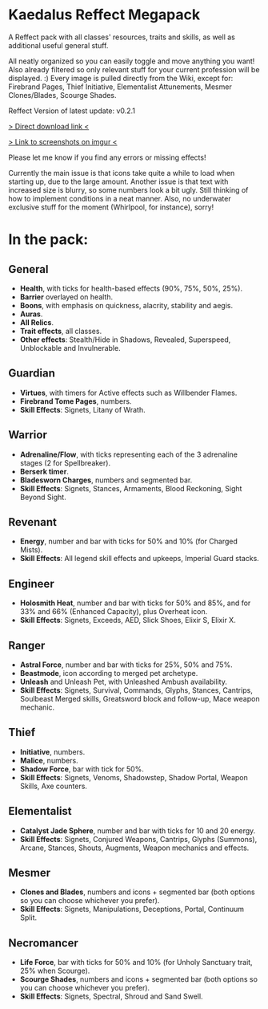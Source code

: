 # Kaedalus Reffect Megapack
 A Reffect pack with all classes' resources, traits and skills, as well as additional useful general stuff.

All neatly organized so you can easily toggle and move anything you want! Also already filtered so only relevant stuff for your current profession will be displayed. :)
Every image is pulled directly from the Wiki, except for: Firebrand Pages, Thief Initiative, Elementalist Attunements, Mesmer Clones/Blades, Scourge Shades.

Reffect Version of latest update: v0.2.1

[> Direct download link <](https://github.com/Kaedalus/Kaedalus-Reffect-Megapack/releases/download/v1.0.0/KaedalusReffectMegapack.zip)

[> Link to screenshots on imgur <](https://imgur.com/a/AKNGE3r)

Please let me know if you find any errors or missing effects!

Currently the main issue is that icons take quite a while to load when starting up, due to the large amount. Another issue is that text with increased size is blurry, so some numbers look a bit ugly.
Still thinking of how to implement conditions in a neat manner. Also, no underwater exclusive stuff for the moment (Whirlpool, for instance), sorry!

# In the pack:

## General
- **Health**, with ticks for health-based effects (90%, 75%, 50%, 25%).
- **Barrier** overlayed on health.
- **Boons**, with emphasis on quickness, alacrity, stability and aegis.
- **Auras**.
- **All Relics**.
- **Trait effects**, all classes.
- **Other effects**: Stealth/Hide in Shadows, Revealed, Superspeed, Unblockable and Invulnerable.

## Guardian
- **Virtues**, with timers for Active effects such as Willbender Flames.
- **Firebrand Tome Pages**, numbers.
- **Skill Effects**: Signets, Litany of Wrath.

## Warrior
- **Adrenaline/Flow**, with ticks representing each of the 3 adrenaline stages (2 for Spellbreaker).
- **Berserk timer**.
- **Bladesworn Charges**, numbers and segmented bar.
- **Skill Effects**: Signets, Stances, Armaments, Blood Reckoning, Sight Beyond Sight.

## Revenant
- **Energy**, number and bar with ticks for 50% and 10% (for Charged Mists).
- **Skill Effects**: All legend skill effects and upkeeps, Imperial Guard stacks.

## Engineer
- **Holosmith Heat**, number and bar with ticks for 50% and 85%, and for 33% and 66% (Enhanced Capacity), plus Overheat icon.
- **Skill Effects**: Signets, Exceeds, AED, Slick Shoes, Elixir S, Elixir X.

## Ranger
- **Astral Force**, number and bar with ticks for 25%, 50% and 75%.
- **Beastmode**, icon according to merged pet archetype.
- **Unleash** and Unleash Pet, with Unleashed Ambush availability.
- **Skill Effects**: Signets, Survival, Commands, Glyphs, Stances, Cantrips, Soulbeast Merged skills, Greatsword block and follow-up, Mace weapon mechanic.

## Thief
- **Initiative**, numbers.
- **Malice**, numbers.
- **Shadow Force**, bar with tick for 50%.
- **Skill Effects**: Signets, Venoms, Shadowstep, Shadow Portal, Weapon Skills, Axe counters.

## Elementalist
- **Catalyst Jade Sphere**, number and bar with ticks for 10 and 20 energy.
- **Skill Effects**: Signets, Conjured Weapons, Cantrips, Glyphs (Summons), Arcane, Stances, Shouts, Augments, Weapon mechanics and effects.

## Mesmer
- **Clones and Blades**, numbers and icons + segmented bar (both options so you can choose whichever you prefer).
- **Skill Effects**: Signets, Manipulations, Deceptions, Portal, Continuum Split.

## Necromancer
- **Life Force**, bar with ticks for 50% and 10% (for Unholy Sanctuary trait, 25% when Scourge).
- **Scourge Shades**, numbers and icons + segmented bar (both options so you can choose whichever you prefer).
- **Skill Effects**: Signets, Spectral, Shroud and Sand Swell.
